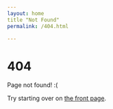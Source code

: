 ```yaml
---
layout: home
title "Not Found"
permalink: /404.html

---
```


# 404

Page not found! :(

Try starting over on [the front page](https://www.alisonbergblomjohnson.com).